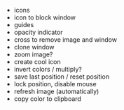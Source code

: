 - icons
- icon to block window
- guides
- opacity indicator
- cross to remove image and window
- clone window
- zoom image?
- create cool icon
- invert colors / multiply?
- save last position / reset position
- lock position, disable mouse
- refresh image (automatically)
- copy color to clipboard
